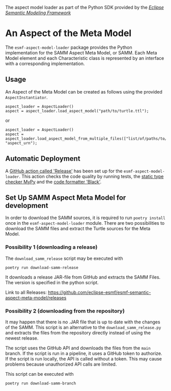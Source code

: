 The aspect model loader as part of the Python SDK provided by the [*Eclipse Semantic Modeling Framework*](
https://projects.eclipse.org/projects/dt.esmf])

# An Aspect of the Meta Model

The `esmf-aspect-model-loader` package provides the Python implementation for the SAMM Aspect Meta Model, or SAMM.
Each Meta Model element and each Characteristic class is represented by an interface with a corresponding
implementation.

## Usage

An Aspect of the Meta Model can be created as follows using the provided `AspectInstantiator`.

```
aspect_loader = AspectLoader()
aspect = aspect_loader.load_aspect_model("path/to/turtle.ttl");
```

or

```
aspect_loader = AspectLoader()
aspect = aspect_loader.load_aspect_model_from_multiple_files(["list/of/paths/to/turtles.ttl"], "aspect_urn");
```

## Automatic Deployment

A [GitHub action called 'Release'](https://github.com/eclipse-esmf/esmf-sdk-py-aspect-model-loader/actions/workflows/tagged_release.yml)
has been set up for the `esmf-aspect-model-loader`. This action checks the code quality by running tests, the [static type checker MyPy](https://github.com/python/mypy) and
the [code formatter 'Black'](https://github.com/psf/black).

## Set Up SAMM Aspect Meta Model for development

In order to download the SAMM sources, it is required to run `poetry install` once in the `esmf-aspect-model-loader`
module. There are two possibilities to download the SAMM files and extract the Turtle sources for the Meta Model.

### Possibility 1 (downloading a release)

The `download_samm_release` script may be executed with

```
poetry run download-samm-release
```  

It downloads a release JAR-file from GitHub and extracts the SAMM Files.
The version is specified in the python script.

Link to all Releases: https://github.com/eclipse-esmf/esmf-semantic-aspect-meta-model/releases

### Possibility 2 (downloading from the repository)

It may happen that there is no .JAR file that is up to date with the changes of the SAMM.
This script is an alternative to the `download_samm_release.py` and extracts the files from the repository
directly instead of using the newest release.

The script uses the GitHub API and downloads the files from the `main` branch. If the script is run in a
pipeline, it uses a GitHub token to authorize. If the script is run locally, the API is called without a token.
This may cause problems because unauthorized API calls are limited.

This script can be executed with

```
poetry run download-samm-branch
```

